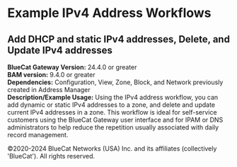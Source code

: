 # **Example IPv4 Address Workflows**
## Add DHCP and static IPv4 addresses, Delete, and Update IPv4 addresses

**BlueCat Gateway Version:** 24.4.0 or greater <br/>
**BAM version:** 9.4.0 or greater <br/>
**Dependencies:** Configuration, View, Zone, Block, and Network previously created in Address Manager <br/>
**Description/Example Usage:** Using the IPv4 address workflow, you can add dynamic or static IPv4 addresses to a zone, and delete and update current IPv4 addresses in a zone. This workflow is ideal for self-service customers using the BlueCat Gateway user interface and for IPAM or DNS administrators to help reduce the repetition usually associated with daily record management.

©2020-2024 BlueCat Networks (USA) Inc. and its affiliates (collectively 'BlueCat'). All rights reserved.
